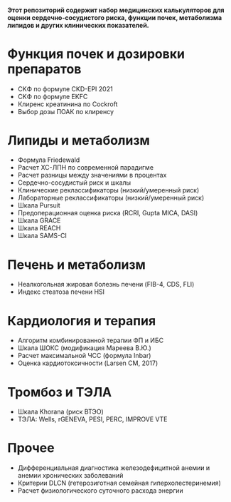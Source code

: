 #### Этот репозиторий содержит набор медицинских калькуляторов для оценки сердечно-сосудистого риска, функции почек, метаболизма липидов и других клинических показателей.

# Функция почек и дозировки препаратов
- CKФ по формуле CKD-EPI 2021
- CKФ по формуле EKFC
- Клиренс креатинина по Cockroft
- Выбор дозы ПОАК по клиренсу

# Липиды и метаболизм
- Формула Friedewald
- Расчет ХС-ЛПН по современной парадигме
- Расчет разницы между значениями в процентах
- Сердечно-сосудистый риск и шкалы
- Клинические реклассификаторы (низкий/умеренный риск)
- Лабораторные реклассификаторы (низкий/умеренный риск)
- Шкала Pursuit
- Предоперационная оценка риска (RCRI, Gupta MICA, DASI)
- Шкала GRACE
- Шкала REACH
- Шкала SAMS-CI

# Печень и метаболизм
- Неалкогольная жировая болезнь печени (FIB-4, CDS, FLI)
- Индекс стеатоза печени HSI

# Кардиология и терапия
- Алгоритм комбинированной терапии ФП и ИБС
- Шкала ШОКС (модификация Мареева В.Ю.)
- Расчет максимальной ЧСС (формула Inbar)
- Оценка кардиотоксичности (Larsen CM, 2017)
# Тромбоз и ТЭЛА
- Шкала Khorana (риск ВТЭО)
- ТЭЛА: Wells, rGENEVA, PESI, PERC, IMPROVE VTE

# Прочее
- Дифференциальная диагностика железодефицитной анемии и анемии хронических заболеваний
- Критерии DLCN (гетерозиготная семейная гиперхолестеринемия)
- Расчет физиологического суточного расхода энергии
